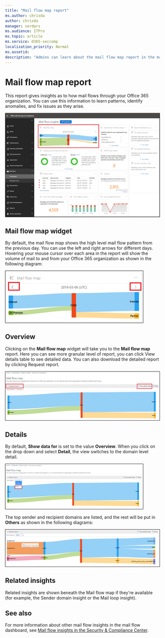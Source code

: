 ```yaml
---
title: "Mail flow map report"
ms.author: chrisda
author: chrisda
manager: serdars
ms.audience: ITPro
ms.topic: article
ms.service: O365-seccomp
localization_priority: Normal
ms.assetid: 
description: "Admins can learn about the mail flow map report in the mail flow dashboard in the Security & Compliance Center."
---
```


# Mail flow map report

This report gives insights as to how mail flows through your Office 365 organization. You can use this information to learn patterns, identify anomalies, and fix issues as they arise.

![The Mail flow map report in the mail flow dashboard in the Security & Compliance Center](media/mail-flow-map-selected.png)

## Mail flow map widget

By default, the mail flow map shows the high level mail flow pattern from the previous day. You can use the left and right arrows for different days. Hovering your mouse cursor over each area in the report will show the volume of mail to and from your Office 365 organization as shown in the following diagram:

![Left and right arrows in the Mail flow map widget](media/mail-flow-map-widget.png)

## Overview

Clicking on the **Mail flow map** widget will take you to the **Mail flow map** report. Here you can see more granular level of report, you can click View details table to see detailed data. You can also download the detailed report by clicking Request report.

![Overview view in the Mail flow map report](media/mail-flow-map-overview.png)

## Details

By default, **Show data for** is set to the value **Overview**. When you click on the drop down and select **Detail**, the view switches to the domain level detail.

![Select Detail in Show data for in Overview view in the Mail flow map report](media/mail-flow-map-select-detail.png)

The top sender and recipient domains are listed, and the rest will be put in **Others** as shown in the following diagrams:

![Details view in the Mail flow map report](media/mail-flow-map-detail.png)

## Related insights

Related insights are shown beneath the Mail flow map if they're available (for example, the Sender domain insight or the Mail loop insight).

## See also

For more information about other mail flow insights in the mail flow dashboard, see [Mail flow insights in the Security & Compliance Center](mail-flow-insights-v2.md).
